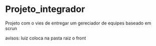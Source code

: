 # Projeto_integrador

Projeto com o vies de entregar um gereciador de equipes baseado em scrun 

avisos:
luiz coloca na pasta raiz o front

